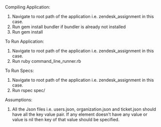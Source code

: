 Compiling Application:
   1. Navigate to root path of the application i.e. zendesk_assignment in this case.
   2. Run gem install bundler if bundler is already not installed
   3. Run gem install

To Run Application:
   1. Navigate to root path of the application i.e. zendesk_assignment in this case.
   2. Run ruby command_line_runner.rb

To Run Specs:
   1. Navigate to root path of the application i.e. zendesk_assignment in this case.
   2. Run rspec spec/

Assumptions:
   1. All the Json files i.e. users.json, organization.json and ticket.json should have all the key value pair. If any element doesn't have any value or value is nil then key of that value should be specified.  